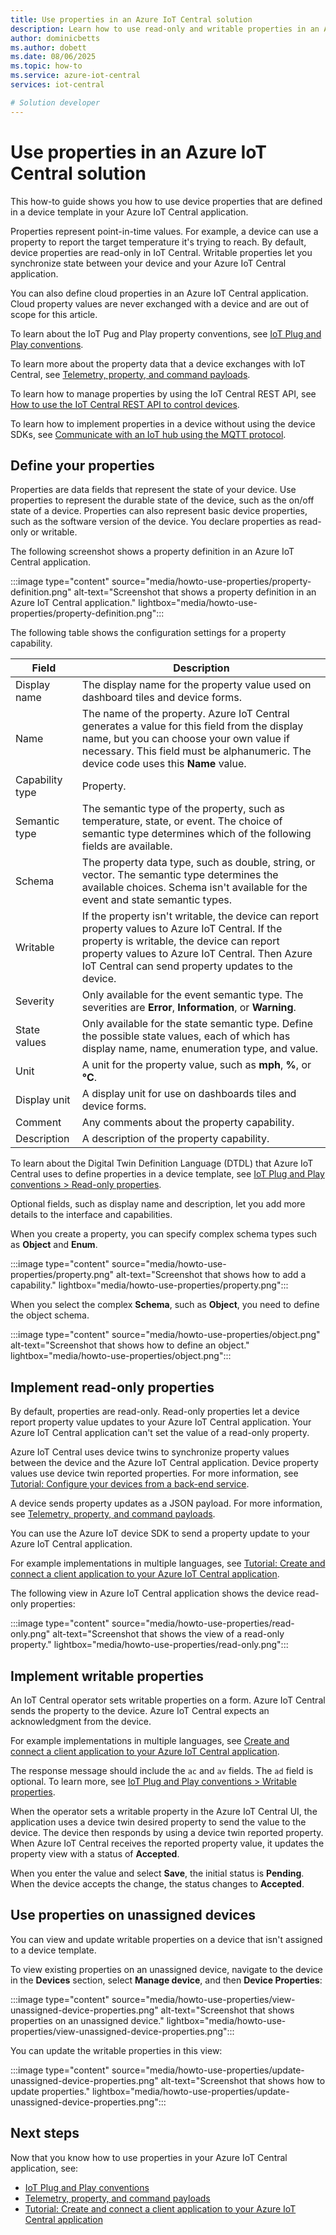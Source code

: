```yaml
---
title: Use properties in an Azure IoT Central solution
description: Learn how to use read-only and writable properties in an Azure IoT Central solution. Define properties in IoT Central and use properties programmatically.
author: dominicbetts
ms.author: dobett
ms.date: 08/06/2025
ms.topic: how-to
ms.service: azure-iot-central
services: iot-central

# Solution developer
---
```


# Use properties in an Azure IoT Central solution

This how-to guide shows you how to use device properties that are defined in a device template in your Azure IoT Central application.

Properties represent point-in-time values. For example, a device can use a property to report the target temperature it's trying to reach. By default, device properties are read-only in IoT Central. Writable properties let you synchronize state between your device and your Azure IoT Central application.

You can also define cloud properties in an Azure IoT Central application. Cloud property values are never exchanged with a device and are out of scope for this article.

To learn about the IoT Pug and Play property conventions, see [IoT Plug and Play conventions](../../iot/concepts-convention.md).

To learn more about the property data that a device exchanges with IoT Central, see [Telemetry, property, and command payloads](../../iot/concepts-message-payloads.md).

To learn how to manage properties by using the IoT Central REST API, see [How to use the IoT Central REST API to control devices](../core/howto-control-devices-with-rest-api.md).

To learn how to implement properties in a device without using the device SDKs, see [Communicate with an IoT hub using the MQTT protocol](../../iot/iot-mqtt-connect-to-iot-hub.md).

## Define your properties

Properties are data fields that represent the state of your device. Use properties to represent the durable state of the device, such as the on/off state of a device. Properties can also represent basic device properties, such as the software version of the device. You declare properties as read-only or writable.

The following screenshot shows a property definition in an Azure IoT Central application.

:::image type="content" source="media/howto-use-properties/property-definition.png" alt-text="Screenshot that shows a property definition in an Azure IoT Central application." lightbox="media/howto-use-properties/property-definition.png":::

The following table shows the configuration settings for a property capability.

| Field | Description |
|---|---|
| Display name | The display name for the property value used on dashboard tiles and device forms. |
| Name | The name of the property. Azure IoT Central generates a value for this field from the display name, but you can choose your own value if necessary. This field must be alphanumeric. The device code uses this **Name** value. |
| Capability type | Property. |
| Semantic type | The semantic type of the property, such as temperature, state, or event. The choice of semantic type determines which of the following fields are available. |
| Schema | The property data type, such as double, string, or vector. The semantic type determines the available choices. Schema isn't available for the event and state semantic types. |
| Writable | If the property isn't writable, the device can report property values to Azure IoT Central. If the property is writable, the device can report property values to Azure IoT Central. Then Azure IoT Central can send property updates to the device. |
| Severity | Only available for the event semantic type. The severities are **Error**, **Information**, or **Warning**. |
| State values | Only available for the state semantic type. Define the possible state values, each of which has display name, name, enumeration type, and value. |
| Unit | A unit for the property value, such as **mph**, **%**, or **&deg;C**. |
| Display unit | A display unit for use on dashboards tiles and device forms. |
| Comment | Any comments about the property capability. |
| Description | A description of the property capability. |

To learn about the Digital Twin Definition Language (DTDL) that Azure IoT Central uses to define properties in a device template, see [IoT Plug and Play conventions > Read-only properties](../../iot/concepts-convention.md#read-only-properties).

Optional fields, such as display name and description, let you add more details to the interface and capabilities.

When you create a property, you can specify complex schema types such as **Object** and **Enum**.

:::image type="content" source="media/howto-use-properties/property.png" alt-text="Screenshot that shows how to add a capability." lightbox="media/howto-use-properties/property.png":::

When you select the complex **Schema**, such as **Object**, you need to define the object schema.

:::image type="content" source="media/howto-use-properties/object.png" alt-text="Screenshot that shows how to define an object." lightbox="media/howto-use-properties/object.png":::

## Implement read-only properties

By default, properties are read-only. Read-only properties let a device report property value updates to your Azure IoT Central application. Your Azure IoT Central application can't set the value of a read-only property.

Azure IoT Central uses device twins to synchronize property values between the device and the Azure IoT Central application. Device property values use device twin reported properties. For more information, see [Tutorial: Configure your devices from a back-end service](../../iot-hub/tutorial-device-twins.md).

A device sends property updates as a JSON payload. For more information, see [Telemetry, property, and command payloads](../../iot/concepts-message-payloads.md).

You can use the Azure IoT device SDK to send a property update to your Azure IoT Central application.

For example implementations in multiple languages, see [Tutorial: Create and connect a client application to your Azure IoT Central application](tutorial-connect-device.md).

The following view in Azure IoT Central application shows the device read-only properties:

:::image type="content" source="media/howto-use-properties/read-only.png" alt-text="Screenshot that shows the view of a read-only property." lightbox="media/howto-use-properties/read-only.png":::

## Implement writable properties

An IoT Central operator sets writable properties on a form. Azure IoT Central sends the property to the device. Azure IoT Central expects an acknowledgment from the device.

For example implementations in multiple languages, see [Create and connect a client application to your Azure IoT Central application](tutorial-connect-device.md).

The response message should include the `ac` and `av` fields. The `ad` field is optional. To learn more, see [IoT Plug and Play conventions > Writable properties](../../iot/concepts-convention.md#writable-properties).

When the operator sets a writable property in the Azure IoT Central UI, the application uses a device twin desired property to send the value to the device. The device then responds by using a device twin reported property. When Azure IoT Central receives the reported property value, it updates the property view with a status of **Accepted**.

When you enter the value and select **Save**, the initial status is **Pending**. When the device accepts the change, the status changes to **Accepted**.

## Use properties on unassigned devices

You can view and update writable properties on a device that isn't assigned to a device template.

To view existing properties on an unassigned device, navigate to the device in the **Devices** section, select **Manage device**, and then **Device Properties**:

:::image type="content" source="media/howto-use-properties/view-unassigned-device-properties.png" alt-text="Screenshot that shows properties on an unassigned device." lightbox="media/howto-use-properties/view-unassigned-device-properties.png":::

You can update the writable properties in this view:

:::image type="content" source="media/howto-use-properties/update-unassigned-device-properties.png" alt-text="Screenshot that shows how to update properties." lightbox="media/howto-use-properties/update-unassigned-device-properties.png":::

## Next steps

Now that you know how to use properties in your Azure IoT Central application, see:

* [IoT Plug and Play conventions](../../iot/concepts-convention.md)
* [Telemetry, property, and command payloads](../../iot/concepts-message-payloads.md)
* [Tutorial: Create and connect a client application to your Azure IoT Central application](tutorial-connect-device.md)
